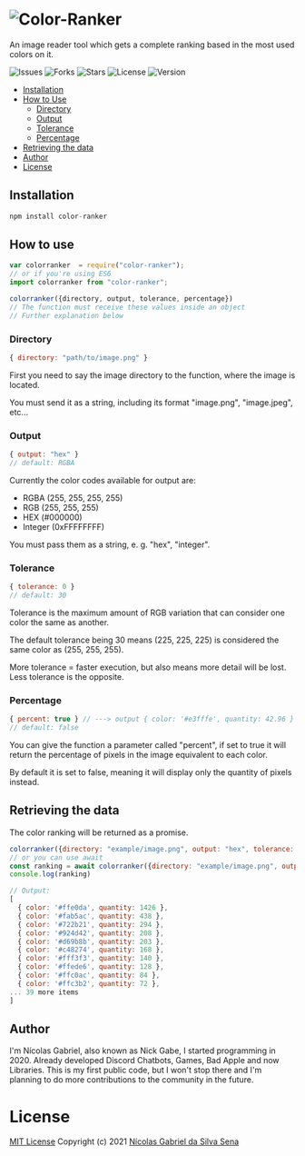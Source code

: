 # ![Color-Ranker](https://i.imgur.com/fgNtVaC.png)
An image reader tool which gets a complete ranking based in the most used colors on it.

![Issues](https://img.shields.io/github/issues/Kiddyzaster/color-ranker)
![Forks](https://img.shields.io/github/forks/Kiddyzaster/color-ranker?color=brightgreen)
![Stars](https://img.shields.io/github/stars/Kiddyzaster/color-ranker?color=brightgreen)
![License](https://img.shields.io/npm/l/color-ranker?color=brightgreen)
![Version](https://img.shields.io/npm/v/color-ranker?color=0669b2&label=version)

<!--ts-->
   * [Installation](#installation)
   * [How to Use](#how-to-use)
      * [Directory](#directory)
      * [Output](#output)
      * [Tolerance](#tolerance)
      * [Percentage](#percentage)
   * [Retrieving the data](#retrieving-the-data)
   * [Author](#author)
   * [License](#license)
<!--te-->

## Installation
~~~javascript
npm install color-ranker
~~~


## How to use
~~~javascript
var colorranker  = require("color-ranker");
// or if you're using ES6
import colorranker from "color-ranker";

colorranker({directory, output, tolerance, percentage})
// The function must receive these values inside an object
// Further explanation below
~~~
### Directory
~~~javascript
{ directory: "path/to/image.png" }
~~~
First you need to say the image directory to the function, where the image is located.

You must send it as a string, including its format "image.png", "image.jpeg", etc...


### Output
~~~javascript
{ output: "hex" }
// default: RGBA
~~~
Currently the color codes available for output are:
* RGBA (255, 255, 255, 255)
* RGB (255, 255, 255)
* HEX (#000000)
* Integer (0xFFFFFFFF)

You must pass them as a string, e. g. "hex", "integer".

### Tolerance
~~~javascript
{ tolerance: 0 }
// default: 30
~~~
Tolerance is the maximum amount of RGB variation that can consider one color the same as another.

The default tolerance being 30 means (225, 225, 225) is considered the same color as (255, 255, 255).

More tolerance = faster execution, but also means more detail will be lost. Less tolerance is the opposite.

### Percentage
~~~javascript
{ percent: true } // ---> output { color: '#e3fffe', quantity: 42.96 }
// default: false
~~~
You can give the function a parameter called "percent", if set to true it will return the percentage of pixels in the image equivalent to each color. 

By default it is set to false, meaning it will display only the quantity of pixels instead.

## Retrieving the data
The color ranking will be returned as a promise.
~~~javascript
colorranker({directory: "example/image.png", output: "hex", tolerance: 30}).then(promise => console.log(promise))
// or you can use await
const ranking = await colorranker({directory: "example/image.png", output: "hex", tolerance: 30})
console.log(ranking)

// Output:
[
  { color: '#ffe0da', quantity: 1426 },
  { color: '#fab5ac', quantity: 438 },
  { color: '#722b21', quantity: 294 },
  { color: '#924d42', quantity: 208 },
  { color: '#d69b8b', quantity: 203 },
  { color: '#c48274', quantity: 168 },
  { color: '#fff3f3', quantity: 140 },
  { color: '#ffede6', quantity: 128 },
  { color: '#ffc0ac', quantity: 84 },
  { color: '#ffc3b2', quantity: 72 },
... 39 more items
]
~~~

## Author
I'm Nícolas Gabriel, also known as Nick Gabe, I started programming in 2020.
Already developed Discord Chatbots, Games, Bad Apple and now Libraries.
This is my first public code, but I won't stop there and I'm planning to do more contributions to the community in the future.

# License
[MIT License](https://choosealicense.com/licenses/mit/)
Copyright (c) 2021 [Nícolas Gabriel da Silva Sena](https://github.com/Kiddyzaster)
